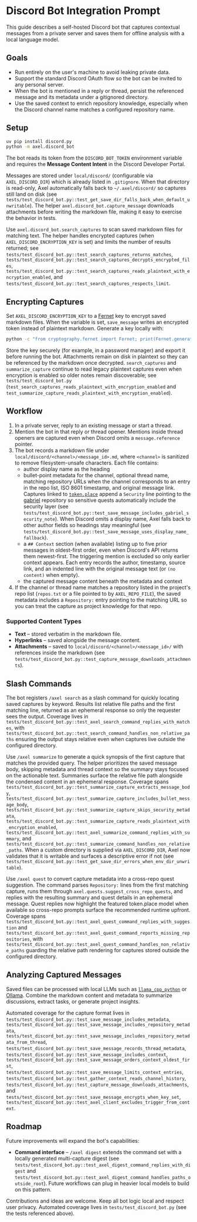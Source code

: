 # Discord Bot Integration Prompt

This guide describes a self-hosted Discord bot that captures contextual messages from a
private server and saves them for offline analysis with a local language model.

## Goals

- Run entirely on the user's machine to avoid leaking private data.
- Support the standard Discord OAuth flow so the bot can be invited to any personal server.
- When the bot is mentioned in a reply or thread, persist the referenced message and its
  metadata under a gitignored directory.
- Use the saved context to enrich repository knowledge, especially when the Discord channel
  name matches a configured repository name.

## Setup

```bash
uv pip install discord.py
python -m axel.discord_bot
```

The bot reads its token from the `DISCORD_BOT_TOKEN` environment variable and requires the
**Message Content Intent** in the Discord Developer Portal.

Messages are stored under `local/discord/` (configurable via `AXEL_DISCORD_DIR`) which is
already listed in `.gitignore`. When that directory is read-only, Axel automatically falls
back to `~/.axel/discord/` so captures still land on disk (see
`tests/test_discord_bot.py::test_get_save_dir_falls_back_when_default_unwritable`). The helper
`axel.discord_bot.capture_message` downloads attachments before writing the markdown file,
making it easy to exercise the behavior in tests.

Use `axel.discord_bot.search_captures` to scan saved markdown files for matching text. The helper
handles encrypted captures (when `AXEL_DISCORD_ENCRYPTION_KEY` is set) and limits the number of
results returned; see
`tests/test_discord_bot.py::test_search_captures_returns_matches`,
`tests/test_discord_bot.py::test_search_captures_decrypts_encrypted_files`,
`tests/test_discord_bot.py::test_search_captures_reads_plaintext_with_encryption_enabled`,
and `tests/test_discord_bot.py::test_search_captures_respects_limit`.

## Encrypting Captures

Set `AXEL_DISCORD_ENCRYPTION_KEY` to a
[Fernet](https://cryptography.io/en/latest/fernet/) key to encrypt saved markdown files.
When the variable is set, `save_message` writes an encrypted token instead of plaintext
markdown. Generate a key locally with:

```bash
python -c "from cryptography.fernet import Fernet; print(Fernet.generate_key().decode())"
```

Store the key securely (for example, in a password manager) and export it before running
the bot. Attachments remain on disk in plaintext so they can be referenced by the markdown
once decrypted. `search_captures` and `summarize_capture` continue to read legacy plaintext
captures even when encryption is enabled so older notes remain discoverable; see
`tests/test_discord_bot.py` (`test_search_captures_reads_plaintext_with_encryption_enabled`
and `test_summarize_capture_reads_plaintext_with_encryption_enabled`).

## Workflow

1. In a private server, reply to an existing message or start a thread.
2. Mention the bot in that reply or thread opener. Mentions inside thread openers are
   captured even when Discord omits a ``message.reference`` pointer.
3. The bot records a markdown file under
   `local/discord/<channel>/<message_id>.md`, where `<channel>` is sanitized to remove
   filesystem-unsafe characters. Each file contains:
   - author display name as the heading
   - bullet-point metadata for the channel, optional thread name, matching repository
     URLs when the channel corresponds to an entry in the repo list, ISO 8601 timestamp,
     and original message link. Captures linked to
     [`token.place`](https://github.com/futuroptimist/token.place) append a
     ``Security`` line pointing to the [gabriel](https://github.com/futuroptimist/gabriel)
     repository so sensitive quests automatically include the security layer (see
     `tests/test_discord_bot.py::test_save_message_includes_gabriel_security_note`).
     When Discord omits a display name, Axel falls back to other author fields so
     headings stay meaningful (see
     `tests/test_discord_bot.py::test_save_message_uses_display_name_fallback`).
   - a `## Context` section (when available) listing up to five prior messages in
     oldest-first order, even when Discord's API returns them newest-first. The
    triggering mention is excluded so only earlier context appears. Each entry records
    the author, timestamp, source link, and an indented line with the original message text
    (or `(no content)` when empty).
   - the captured message content beneath the metadata and context
4. If the channel or thread name matches a repository listed in the project's repo
   list (`repos.txt` or a file pointed to by `AXEL_REPO_FILE`), the saved metadata
   includes a `Repository:` entry pointing to the matching URL so you can treat the
   capture as project knowledge for that repo.

### Supported Content Types

- **Text** – stored verbatim in the markdown file.
- **Hyperlinks** – saved alongside the message content.
- **Attachments** – saved to `local/discord/<channel>/<message_id>/` with references inside the
  markdown (see `tests/test_discord_bot.py::test_capture_message_downloads_attachments`).

## Slash Commands

The bot registers `/axel search` as a slash command for quickly locating saved captures by
keyword. Results list relative file paths and the first matching line, returned as an
ephemeral response so only the requester sees the output. Coverage lives in
`tests/test_discord_bot.py::test_axel_search_command_replies_with_matches`, with
`tests/test_discord_bot.py::test_search_command_handles_non_relative_paths` ensuring the
output stays relative even when captures live outside the configured directory.

Use `/axel summarize` to generate a quick synopsis of the first capture that matches the
provided query. The helper prioritizes the saved message body, skipping metadata and
thread context so the summary stays focused on the actionable text. Summaries surface the
relative file path alongside the condensed content in an ephemeral response. Coverage
spans `tests/test_discord_bot.py::test_summarize_capture_extracts_message_body`,
`tests/test_discord_bot.py::test_summarize_capture_includes_bullet_message_body`,
`tests/test_discord_bot.py::test_summarize_capture_skips_security_metadata`,
`tests/test_discord_bot.py::test_summarize_capture_reads_plaintext_with_encryption_enabled`,
`tests/test_discord_bot.py::test_axel_summarize_command_replies_with_summary`, and
`tests/test_discord_bot.py::test_summarize_command_handles_non_relative_paths`. When a custom
directory is supplied via `AXEL_DISCORD_DIR`, Axel now validates that it is writable and surfaces
a descriptive error if not (see
`tests/test_discord_bot.py::test_get_save_dir_errors_when_env_dir_unwritable`).

Use `/axel quest` to convert capture metadata into a cross-repo quest suggestion. The command
parses `Repository:` lines from the first matching capture, runs them through
`axel.quests.suggest_cross_repo_quests`, and replies with the resulting summary and quest
details in an ephemeral message. Quest replies now highlight the featured token.place model when
available so cross-repo prompts surface the recommended runtime upfront. Coverage spans
`tests/test_discord_bot.py::test_axel_quest_command_replies_with_suggestion` and
`tests/test_discord_bot.py::test_axel_quest_command_reports_missing_repositories`, with
`tests/test_discord_bot.py::test_axel_quest_command_handles_non_relative_paths` guarding
the relative path rendering for captures stored outside the configured directory.

## Analyzing Captured Messages

Saved files can be processed with local LLMs such as
[`llama_cpp_python`](https://pypi.org/project/llama-cpp-python/) or
[Ollama](https://github.com/ollama/ollama). Combine the markdown content and metadata to
summarize discussions, extract tasks, or generate project insights.

Automated coverage for the capture format lives in
`tests/test_discord_bot.py::test_save_message_includes_metadata`,
`tests/test_discord_bot.py::test_save_message_includes_repository_metadata`,
`tests/test_discord_bot.py::test_save_message_includes_repository_metadata_from_thread`,
`tests/test_discord_bot.py::test_save_message_records_thread_metadata`,
`tests/test_discord_bot.py::test_save_message_includes_context`,
`tests/test_discord_bot.py::test_save_message_orders_context_oldest_first`,
`tests/test_discord_bot.py::test_save_message_limits_context_entries`,
`tests/test_discord_bot.py::test_gather_context_reads_channel_history`,
`tests/test_discord_bot.py::test_capture_message_downloads_attachments`, and
`tests/test_discord_bot.py::test_save_message_encrypts_when_key_set`,
`tests/test_discord_bot.py::test_axel_client_excludes_trigger_from_context`.

## Roadmap

Future improvements will expand the bot's capabilities:

- **Command interface** – `/axel digest` extends the command set with a locally generated
  multi-capture digest (see `tests/test_discord_bot.py::test_axel_digest_command_replies_with_digest`
  and `tests/test_discord_bot.py::test_axel_digest_command_handles_paths_outside_root`).
  Future workflows can plug in heavier local models to build on this pattern.

Contributions and ideas are welcome. Keep all bot logic local and respect user privacy.
Automated coverage lives in `tests/test_discord_bot.py` (see the tests referenced above).
